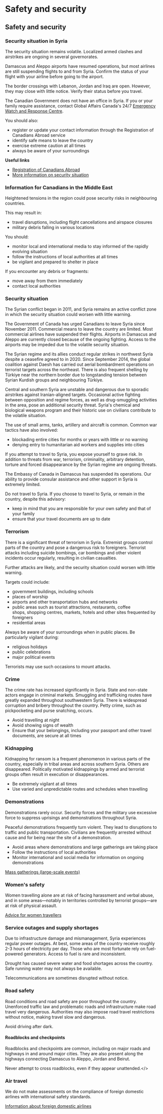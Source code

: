 # Safety and security

## Safety and security

### Security situation in Syria

The security situation remains volatile. Localized armed clashes and airstrikes are ongoing in several governorates.

Damascus and Aleppo airports have resumed operations, but most airlines are still suspending flights to and from Syria. Confirm the status of your flight with your airline before going to the airport.

The border crossings with Lebanon, Jordan and Iraq are open. However, they may close with little notice. Verify their status before you travel.

The Canadian Government does not have an office in Syria. If you or your family require assistance, contact Global Affairs Canada's 24/7 [Emergency Watch and Response Centre](https://travel.gc.ca/assistance/emergency-assistance).

You should also:

* register or update your contact information through the Registration of Canadians Abroad service
* identify safe means to leave the country
* exercise extreme caution at all times
* always be aware of your surroundings

**Useful links**

* [Registration of Canadians Abroad](https://travel.gc.ca/travelling/registration)
* [More information on security situation](https://travel.gc.ca/destinations/syria#security_situation)

### Information for Canadians in the Middle East

Heightened tensions in the region could pose security risks in neighbouring countries.

This may result in:

* travel disruptions, including flight cancellations and airspace closures
* military debris falling in various locations

You should:

* monitor local and international media to stay informed of the rapidly evolving situation
* follow the instructions of local authorities at all times
* be vigilant and prepared to shelter in place

If you encounter any debris or fragments:

* move away from them immediately
* contact local authorities

### Security situation

The Syrian conflict began in 2011, and Syria remains an active conflict zone in which the security situation could worsen with little warning.

The Government of Canada has urged Canadians to leave Syria since November 2011. Commercial means to leave the country are limited. Most commercial airlines have suspended their flights. Airports in Damascus and Aleppo are currently closed because of the ongoing fighting. Access to the airports may be impeded due to the volatile security situation.

The Syrian regime and its allies conduct regular strikes in northwest Syria despite a ceasefire agreed to in 2020. Since September 2014, the global coalition against Daesh has carried out aerial bombardment operations on terrorist targets across the northeast. There is also frequent shelling by Türkiye near the northern border due to longstanding tension between Syrian Kurdish groups and neighbouring Türkiye.

Central and southern Syria are unstable and dangerous due to sporadic airstrikes against Iranian-aligned targets. Occasional active fighting between opposition and regime forces, as well as drug-smuggling activities in the area, pose an additional security threat. Syria's chemical and biological weapons program and their historic use on civilians contribute to the volatile situation.

The use of small arms, tanks, artillery and aircraft is common. Common war tactics have also involved:

* blockading entire cities for months or years with little or no warning
* denying entry to humanitarian aid workers and supplies into cities

If you attempt to travel to Syria, you expose yourself to grave risk. In addition to threats from war, terrorism, criminality, arbitrary detention, torture and forced disappearance by the Syrian regime are ongoing threats.

The Embassy of Canada in Damascus has suspended its operations. Our ability to provide consular assistance and other support in Syria is extremely limited.

Do not travel to Syria. If you choose to travel to Syria, or remain in the country, despite this advisory:

* keep in mind that you are responsible for your own safety and that of your family
* ensure that your travel documents are up to date

### Terrorism

There is a significant threat of terrorism in Syria. Extremist groups control parts of the country and pose a dangerous risk to foreigners. Terrorist attacks including suicide bombings, car bombings and other violent incidents occur regularly, resulting in civilian casualties.

Further attacks are likely, and the security situation could worsen with little warning.

Targets could include:

* government buildings, including schools
* places of worship
* airports and other transportation hubs and networks
* public areas such as tourist attractions, restaurants, coffee shops, shopping centres, markets, hotels and other sites frequented by foreigners
* residential areas

Always be aware of your surroundings when in public places. Be particularly vigilant during:

* religious holidays
* public celebrations
* major political events

Terrorists may use such occasions to mount attacks.

### Crime

The crime rate has increased significantly in Syria. State and non-state actors engage in criminal markets. Smuggling and trafficking routes have greatly expanded throughout southwestern Syria. There is widespread corruption and bribery throughout the country. Petty crime, such as pickpocketing and purse snatching, occurs.

* Avoid travelling at night
* Avoid showing signs of wealth
* Ensure that your belongings, including your passport and other travel documents, are secure at all times

### Kidnapping

Kidnapping for ransom is a frequent phenomenon in various parts of the country, especially in tribal areas and across southern Syria. Others are disappeared. Politically motivated kidnappings by armed and terrorist groups often result in execution or disappearances.

* Be extremely vigilant at all times
* Use varied and unpredictable routes and schedules when travelling

### Demonstrations

Demonstrations rarely occur. Security forces and the military use excessive force to suppress uprisings and demonstrations throughout Syria.

Peaceful demonstrations frequently turn violent. They lead to disruptions to traffic and public transportation. Civilians are frequently arrested without cause and for being near the site of a demonstration.

* Avoid areas where demonstrations and large gatherings are taking place
* Follow the instructions of local authorities
* Monitor international and social media for information on ongoing demonstrations

[Mass gatherings (large-scale events)](https://travel.gc.ca/travelling/health-safety/mass-gatherings)

### Women's safety

Women travelling alone are at risk of facing harassment and verbal abuse, and in some areas—notably in territories controlled by terrorist groups—are at risk of physical assault.

[Advice for women travellers](https://travel.gc.ca/travelling/health-safety/advice-for-women-travellers "Advice for women travellers")

### Service outages and supply shortages

Due to infrastructure damage and mismanagement, Syria experiences regular power outages. At best, some areas of the country receive roughly 2-3 hours of electricity per day. Those who are most fortunate rely on fuel-powered generators. Access to fuel is rare and inconsistent.

Drought has caused severe water and food shortages across the country. Safe running water may not always be available.

Telecommunications are sometimes disrupted without notice.

### Road safety

Road conditions and road safety are poor throughout the country. Unenforced traffic law and problematic roads and infrastructure make road travel very dangerous. Authorities may also impose road travel restrictions without notice, making travel slow and dangerous.

Avoid driving after dark.

#### Roadblocks and checkpoints

Roadblocks and checkpoints are common, including on major roads and highways in and around major cities. They are also present along the highways connecting Damascus to Aleppo, Jordan and Beirut.

Never attempt to cross roadblocks, even if they appear unattended.</>

### Air travel

We do not make assessments on the compliance of foreign domestic airlines with international safety standards.

[Information about foreign domestic airlines](https://travel.gc.ca/air/in-flight-safety#other)